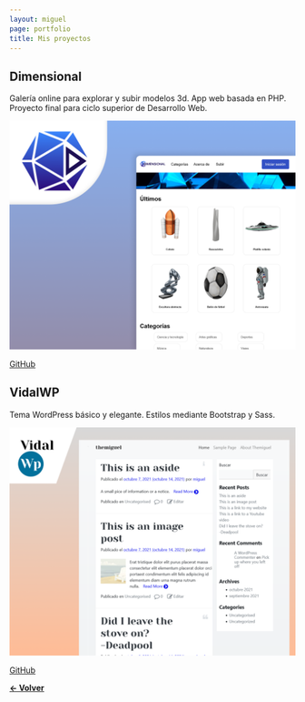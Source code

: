 ```yaml
---
layout: miguel
page: portfolio
title: Mis proyectos
---
```


## Dimensional

Galería online para explorar y subir modelos 3d. App web basada en PHP. Proyecto final para ciclo superior de Desarrollo Web.

[![Dimensional](assets/images/projects/dimensional-poster.png)](https://github.com/migvidal/dimensional)

[<i class="fab fa-github"></i> GitHub](https://github.com/migvidal/dimensional)


## VidalWP

Tema WordPress básico y elegante. Estilos mediante Bootstrap y Sass.

[![VidalWP](assets/images/projects/vidalwp-poster.png)](https://github.com/migvidal/vidalwp)

[<i class="fab fa-github"></i> GitHub](https://github.com/migvidal/vidalwp)

**[&#8592; Volver](./)**
